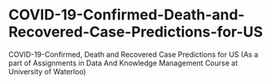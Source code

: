 # COVID-19-Confirmed-Death-and-Recovered-Case-Predictions-for-US
COVID-19-Confirmed, Death and Recovered Case Predictions for US (As a part of Assignments in Data And Knowledge Management Course at University of Waterloo)
